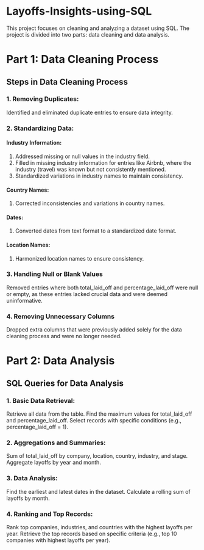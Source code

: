 # Layoffs-Insights-using-SQL

This project focuses on cleaning and analyzing a dataset using SQL. The project is divided into two parts: data cleaning and data analysis.

# Part 1: Data Cleaning Process
## Steps in Data Cleaning Process
### 1. Removing Duplicates:
Identified and eliminated duplicate entries to ensure data integrity.
### 2. Standardizing Data:
#### Industry Information:
1. Addressed missing or null values in the industry field.
2. Filled in missing industry information for entries like Airbnb, where the industry (travel) was known but not consistently mentioned.
3. Standardized variations in industry names to maintain consistency.
#### Country Names:
1. Corrected inconsistencies and variations in country names.
#### Dates:
1. Converted dates from text format to a standardized date format.
#### Location Names:
1. Harmonized location names to ensure consistency.
   
### 3. Handling Null or Blank Values
Removed entries where both total_laid_off and percentage_laid_off were null or empty, as these entries lacked crucial data and were deemed uninformative.
### 4. Removing Unnecessary Columns
Dropped extra columns that were previously added solely for the data cleaning process and were no longer needed.

# Part 2: Data Analysis
## SQL Queries for Data Analysis
### 1. Basic Data Retrieval:
Retrieve all data from the table.
Find the maximum values for total_laid_off and percentage_laid_off.
Select records with specific conditions (e.g., percentage_laid_off = 1).

### 2. Aggregations and Summaries:
Sum of total_laid_off by company, location, country, industry, and stage.
Aggregate layoffs by year and month.

### 3. Data Analysis:
Find the earliest and latest dates in the dataset.
Calculate a rolling sum of layoffs by month.

### 4. Ranking and Top Records:
Rank top companies, industries, and countries with the highest layoffs per year.
Retrieve the top records based on specific criteria (e.g., top 10 companies with highest layoffs per year).

